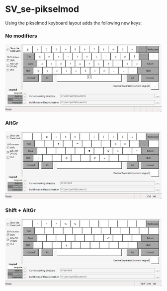 # SV_se-pikselmod

Using the pikselmod keyboard layout adds the following new keys:

### No modifiers
![No modifiers](https://raw.githubusercontent.com/piksel/SV_se-pikselmod/master/windows/Swe-pksl.jpg)

### AltGr
![AltGr](https://raw.githubusercontent.com/piksel/SV_se-pikselmod/master/windows/Swe-pkslAltGr.jpg)

### Shift + AltGr
![Shift + AltGr](https://raw.githubusercontent.com/piksel/SV_se-pikselmod/master/windows/Swe-pkslShftAltGr.jpg)
